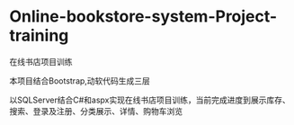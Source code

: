 # Online-bookstore-system-Project-training
在线书店项目训练

本项目结合Bootstrap,动软代码生成三层

以SQLServer结合C#和aspx实现在线书店项目训练，当前完成进度到展示库存、搜索、登录及注册、分类展示、详情、购物车浏览
